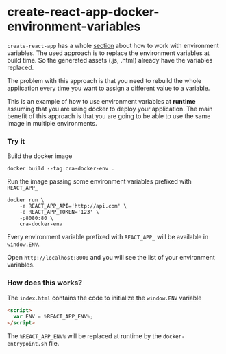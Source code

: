 # create-react-app-docker-environment-variables

`create-react-app` has a whole [section](https://facebook.github.io/create-react-app/docs/adding-custom-environment-variables) about how to work with environment variables. The used approach is to replace the environment variables at build time. So the generated assets (.js, .html) already have the variables replaced.

The problem with this approach is that you need to rebuild the whole application every time you want to assign a different value to a variable. 

This is an example of how to use environment variables at **runtime** assuming that you are using docker to deploy your application. The main benefit of this approach is that you are going to be able to use the same image in multiple environments.

### Try it

Build the docker image 

```
docker build --tag cra-docker-env .
```

Run the image passing some environment variables prefixed with `REACT_APP_`

```
docker run \
    -e REACT_APP_API='http://api.com' \
    -e REACT_APP_TOKEN='123' \
    -p8080:80 \
    cra-docker-env  
```

Every environment variable prefixed with `REACT_APP_` will be available in `window.ENV`.

Open `http://localhost:8000` and you will see the list of your environment variables.

### How does this works?

The `index.html` contains the code to initialize the `window.ENV` variable

```html
<script>
  var ENV = %REACT_APP_ENV%;
</script>
```

The `%REACT_APP_ENV%` will be replaced at runtime by the `docker-entrypoint.sh` file.
